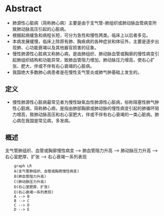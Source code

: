 
# Abstract

- 肺源性心脏病（简称肺心病）主要是由于支气管-肺组织或肺动脉血管病变所致肺动脉高压引起的心脏病。
- 根据起病缓急和病程长短，可分为急性和慢性两类。临床上以后者多见。
- 本病发展缓慢，临床上除原有肺、胸疾病的各种症状和体征外，主要是逐步出现肺、心功能衰竭以及其他器官损害的征象。
- 慢性肺源性心脏病又称肺心病，是由肺组织、肺动脉血管或胸廓的慢性病变引起肺组织结构和功能异常，致肺血管阻力增加，肺动脉压力增高，使右心扩张、肥大，伴或不伴有右心衰竭的心脏病。
- 我国绝大多数肺心病患者是在慢性支气管炎或肺气肿基础上发生的。

## 定义

- 慢性肺源性心脏病最常见者为慢性缺氧血性肺源性心脏病，俗称阻塞性肺气肿性心脏病，简称肺心病，是指由肺部胸廓或肺动脉的慢性病变引起的肺循环阻力增高，致肺动脉高压和右心室肥大，伴或不伴有右心衰竭的一类心脏病。肺心病在我国是常见病，多发病。

## 概述

支气管肺组织、血管或胸廓慢性病变 --> 肺血管阻力升高 --> 肺动脉压力升高 --> 右心室肥厚、扩张 --> 右心衰竭一系列表现

```mermaid
    graph LR
    A(支气管肺组织、血管或胸廓慢性病变)
    B(肺血管阻力升高)
    C(肺动脉压力升高)
    D(右心室肥厚、扩张)
    E(右心衰竭一系列表现)
    A --> B
    B --> C
    C --> D
    D --> E
```
